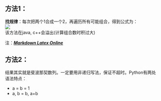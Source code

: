 ## 方法1：
**找规律**：每次把两个1合成一个2，再遍历所有可能组合，得到公式为：  
![](http://latex.codecogs.com/gif.latex?f(n)=\\sum_{i=0}^{{\\lfloor}n/2\\rfloor}\\binom{n-i}{i})  
该方法在java, c++会溢出(计算组合数时积过大)

注：[***Markdown Latex Online***](http://latex.codecogs.com)

## 方法2：
结果其实就是斐波那契数列。一定要用非递归写法，保证不超时。Python有两处语法特点：
- a = b = 1
- a, b = b, a+b
